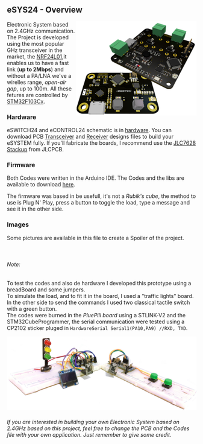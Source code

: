 ## eSYS24 - Overview
<img src="Images/union_boards.PNG" alt="Both Boards" width="321" height="250" align="right"/>

Electronic System based on 2.4GHz communication.<br /> The Project is developed using the most popular GHz transceiver in the market, the [NRF24L01](https://www.mouser.com/datasheet/2/297/nRF24L01_Product_Specification_v2_0-9199.pdf),it enables us to have a fast link (**up to 2Mbps**) and without a PA/LNA we've a wirelles range, *open-air gap*, up to 100m. All these fetures are controlled by [STM32F103Cx](https://www.st.com/resource/en/datasheet/stm32f103c8.pdf).

### Hardware
eSWITCH24 and eCONTROL24 schematic is in [hardware](/hardware). You can download PCB [Transceiver](/hardware/Transceiver/PCB_Files) and [Receiver](/hardware/Receiver/PCB_Files) designs files to build your eSYSTEM fully. If you'll fabricate the boards, I recommend use the [JLC7628 Stackup](https://cart.jlcpcb.com/impedance?_ga=2.116811712.798095935.1647969093-664896489.1639745533) from JLCPCB.



### Firmware
Both Codes were written in the Arduino IDE. The Codes and the libs are available to download [here](/firmware).

The firmware was based in be usefull, it's not a *Rubik's cube*, the method to use is Plug N' Play, press a button to toggle the load, type a message and see it in the other side.

### Images
Some pictures are available in this file to create a Spoiler of the project. <br /><br /><br />


###### Note:
To test the codes and also de hardware I developed this prototype using a breadBoard and some jumpers. <br />
To simulate the load, and to fit it in the board, I used a "traffic lights" board. In the other side to send the commands I used two classical tactile switch with a green button.<br />
The codes were burned in the *PluePill board* using a STLINK-V2 and the STM32CubeProgrammer, the serial communication were tested using a CP2102 sticker pluged in ```HardwareSerial Serial1(PA10,PA9) //RXD, TXD```.<br />



![Prototype](/Images/prototype_BreaBoard.jpg)<br />


###### If you are interested in building your own *Electronic System based on 2.4GHz* based on this project, feel free to change the PCB and the Codes file with your own application. Just remember to give some credit.
